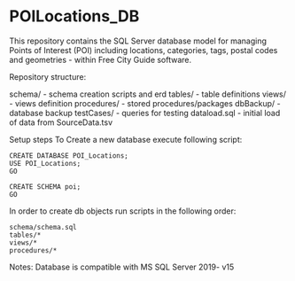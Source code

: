 # POILocations_DB
This repository contains the SQL Server database model for managing Points of Interest (POI) including 
locations, categories, tags, postal codes and geometries - within Free City Guide software.

Repository structure:

schema/ - schema creation scripts and erd
tables/ - table definitions
views/ - views definition
procedures/ - stored procedures/packages
dbBackup/ - database backup
testCases/ - queries for testing
dataload.sql - initial load of data from SourceData.tsv

Setup steps
To Create a new database execute following script:
    
    CREATE DATABASE POI_Locations;
    USE POI_Locations;
    GO

    CREATE SCHEMA poi;
    GO

In order to create db objects run scripts in the following order:

    schema/schema.sql
    tables/*
    views/*
    procedures/*
Notes: 
    Database is compatible with MS SQL Server 2019- v15
